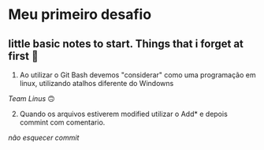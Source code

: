 # Meu primeiro desafio 

## little basic notes to start. Things that i forget at first 📔

1. Ao utilizar o Git Bash devemos "considerar" como uma programação em linux, utilizando atalhos diferente do Windowns

_Team Linus_ 🙃

2. Quando os arquivos estiverem modified utilizar o Add* e depois commint com comentario.

_não esquecer commit_
